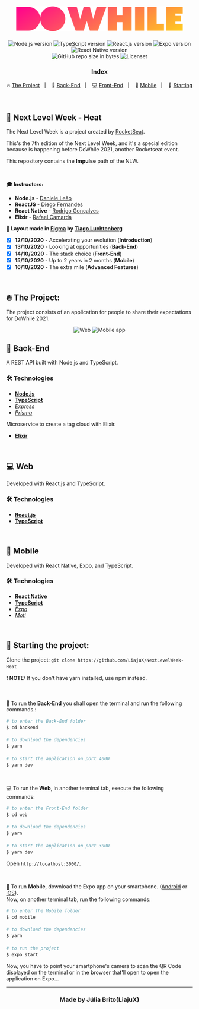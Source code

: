 <h1 align="center">
  <img src="./web/src/assets/logo-readme.png" alt="DoWhile" width="450px">
</h1>

<p align="center">
  <img alt="Node.js version" src="https://img.shields.io/badge/Node.js-v14.18.0-689f63?style=flat&logoColor=689f63&logo=node.js">
  
  <img alt="TypeScript version" src="https://img.shields.io/badge/TypeScript-v4.3.2-007acc?style=flat&logoColor=007acc&logo=typescript">
  
  <img alt="React.js version" src="https://img.shields.io/badge/React.js-v17.0.0-60dafb?style=flat&logoColor=60dafb&logo=react">

  <img alt="Expo version" src="https://img.shields.io/badge/Expo-v43.0.0-blue?style=flat&logo=expo">

  <img alt="React Native version" src="https://img.shields.io/badge/React_Native-v0.64.2-7159c1?style=flat&logoColor=60dafb&logo=react">
  
  <br>
  
  <img alt="GitHub repo size in bytes" src="https://img.shields.io/github/repo-size/LiajuX/NextLevelWeek-Heat?color=green">
    
  <img alt="Licenset" src="https://img.shields.io/github/license/Liajux/NextLevelWeek-Heat">
</p>

<h3 align="center">
  Index
</h3>

<p align="center">
  🔥 <a href="#%EF%B8%8F-the-project">The Project</a>&nbsp;&nbsp;&nbsp;|&nbsp;&nbsp;&nbsp;
  🤖 <a href="#-back-end">Back-End</a>&nbsp;&nbsp;&nbsp;|&nbsp;&nbsp;&nbsp;
  💻 <a href="#-front-end">Front-End</a>&nbsp;&nbsp;&nbsp;|&nbsp;&nbsp;&nbsp;
  📱 <a href="#-mobile">Mobile</a>&nbsp;&nbsp;&nbsp;|&nbsp;&nbsp;&nbsp;
  🏁 <a href="#-starting-the-project">Starting</a>
</p>

<br>

## 🚀 Next Level Week - Heat  
The Next Level Week is a project created by [RocketSeat](https://rocketseat.com.br/).

This's the 7th edition of the Next Level Week, and it's a special edition because is happening before DoWhile 2021, another Rocketseat event.

This repository contains the **Impulse** path of the NLW.

<br>

**🎓  Instructors:**<br>
* **Node.js** - [Daniele Leão](https://www.linkedin.com/in/danieleleaoevangelista/)
* **ReactJS** - [Diego Fernandes](https://www.linkedin.com/in/diego-schell-fernandes/)
* **React Native** - [Rodrigo Gonçalves](https://www.linkedin.com/in/rodrigo-goncalves-santana/)
* **Elixir** - [Rafael Camarda](https://www.linkedin.com/in/rafaelcamarda/)


**🎨  Layout made in [Figma](https://www.figma.com/) by [Tiago Luchtenberg](https://www.instagram.com/tiagoluchtenberg/)**<br>

- [X] **12/10/2020** - Accelerating your evolution (**Introduction**)
- [X] **13/10/2020** - Looking at opportunities (**Back-End**)
- [X] **14/10/2020** - The stack choice (**Front-End**)
- [X] **15/10/2020** - Up to 2 years in 2 months (**Mobile**)
- [X] **16/10/2020** - The extra mile (**Advanced Features**)

<br> 

## 🔥 The Project:

The project consists of an application for people to share their expectations for DoWhile 2021.
<br>

<div align="center">
  <img src="https://user-images.githubusercontent.com/53796370/138731554-1c8fa094-8195-4e3e-b037-f83a375630da.gif" alt="Web">
  <img src="https://user-images.githubusercontent.com/53796370/138731519-5a13b280-c326-4c30-a5ef-e9c1f57991b1.gif" alt="Mobile app" width="350">
</div>

## 🤖 Back-End
A REST API built with Node.js and TypeScript.

### 🛠 Technologies
- **[Node.js](https://nodejs.org/en/)**
- **[TypeScript](https://www.typescriptlang.org/)**
- *[Express](https://expressjs.com/pt-br/)*
- *[Prisma](https://www.prisma.io/)*

Microservice to create a tag cloud with Elixir.
- **[Elixir](https://elixir-lang.org/)**

<br>

## 💻 Web
Developed with React.js and TypeScript.

### 🛠 Technologies
- **[React.js](https://reactjs.org/)**
- **[TypeScript](https://www.typescriptlang.org/)**

<br>

## 📱 Mobile
Developed with React Native, Expo, and TypeScript.

### 🛠 Technologies
- **[React Native](https://reactnative.dev/)**
- **[TypeScript](https://www.typescriptlang.org/)**
- *[Expo](https://expo.io/)*
- *[Moti](https://moti.fyi/)*

<br>

## 🏁 Starting the project:

Clone the project: `git clone https://github.com/LiajuX/NextLevelWeek-Heat`

❗ **NOTE:** If you don't have yarn installed, use npm instead.

<br>

🤖 To run the **Back-End** you shall open the terminal and run the following commands.:

````zsh
# to enter the Back-End folder
$ cd backend

# to download the dependencies
$ yarn

# to start the application on port 4000
$ yarn dev
````

<br>

💻 To run the **Web**, in another terminal tab, execute the following commands:

````zsh
# to enter the Front-End folder
$ cd web

# to download the dependencies
$ yarn

# to start the application on port 3000
$ yarn dev
````
Open `http://localhost:3000/`.

<br>

📱 To run **Mobile**, download the Expo app on your smartphone. ([Android](https://play.google.com/store/apps/details?id=host.exp.exponent&hl=pt_BR) or [iOS](https://apps.apple.com/br/app/expo-client/id982107779)).
<br>Now, on another terminal tab, run the following commands:

````zsh
# to enter the Mobile folder
$ cd mobile

# to download the dependencies
$ yarn

# to run the project
$ expo start
````
Now, you have to point your smartphone's camera to scan the QR Code displayed on the terminal or in the browser that'll open to open the application on Expo...

---

<h3 align="center" >
  Made by Júlia Brito(LiajuX)
</h3>

